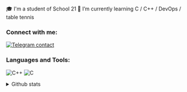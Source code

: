 🎓 I'm a student of School 21
🏓 I’m currently learning C / C++ / DevOps / table tennis

### Connect with me:
[![Telegram contact][telegram_badge]][telegram_link]

### Languages and Tools:
![C++](https://img.shields.io/badge/C%2B%2B-00599C?style=for-the-badge&logo=C%2B%2B&logoColor=white)
![C](https://img.shields.io/badge/C-A8B9CC?style=for-the-badge&logo=c&logoColor=white)


<details>
<summary>Github stats</summary>
<img align="left" alt="codeSTACKr's GitHub Stats" src="https://github-readme-stats.vercel.app/api?username=konovalovtim&show_icons=true&hide_border=false&title_color=ff652f&icon_color=FFE400&bg_color=09131B&text_color=ffffff&border_color=0c1a25" />
</details>

[telegram_link]: https://t.me/KonovalovTim
[telegram_badge]: https://img.shields.io/badge/Telegram-2CA5E0?style=for-the-badge&logo=telegram&logoColor=white "Telegram contact"

